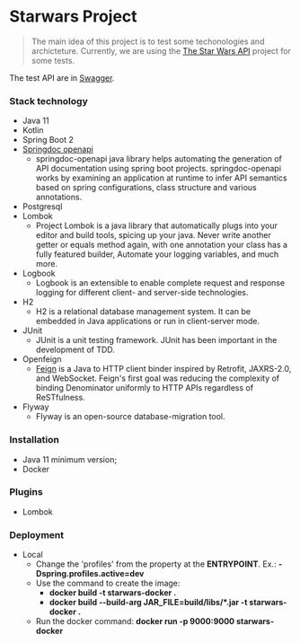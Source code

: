 # Starwars Project

> The main idea of this project is to test some techonologies and archicteture.
> Currently, we are using the [The Star Wars API] project for some tests.

The test API are in [Swagger].

### Stack technology

* Java 11
* Kotlin
* Spring Boot 2
* [Springdoc openapi]
  * springdoc-openapi java library helps automating the generation of API documentation using spring boot projects. springdoc-openapi works by examining an application at runtime to infer API semantics based on spring configurations, class structure and various annotations.
* Postgresql
* Lombok
  * Project Lombok is a java library that automatically plugs into your editor and build tools, spicing up your java.
    Never write another getter or equals method again, with one annotation your class has a fully featured builder, Automate your logging variables, and much more.
* Logbook
  * Logbook is an extensible to enable complete request and response logging for different client- and server-side technologies.
* H2
  * H2 is a relational database management system. It can be embedded in Java applications or run in client-server mode.
* JUnit
  * JUnit is a unit testing framework. JUnit has been important in the development of TDD.
* Openfeign
  * [Feign] is a Java to HTTP client binder inspired by Retrofit, JAXRS-2.0, and WebSocket. Feign's first goal was reducing the complexity of binding Denominator uniformly to HTTP APIs regardless of ReSTfulness.
* Flyway
  * Flyway is an open-source database-migration tool.

### Installation

* Java 11 minimum version;
* Docker

### Plugins

* Lombok

### Deployment

* Local
  * Change the 'profiles' from the property at the **ENTRYPOINT**. Ex.: **-Dspring.profiles.active=dev**
  * Use the command to create the image: 
    * **docker build -t starwars-docker .**
    * **docker build --build-arg JAR_FILE=build/libs/\*.jar -t starwars-docker .**
  * Run the docker command: **docker run -p 9000:9000 starwars-docker**

[Swagger]: <http://localhost:9000/starwars-test/swagger-ui/index.html?configUrl=/starwars-test/v3/api-docs/swagger-config>
[Feign]: <https://github.com/OpenFeign/feign>
[The Star Wars API]: https://swapi.dev/
[Springdoc openapi]: https://springdoc.org/